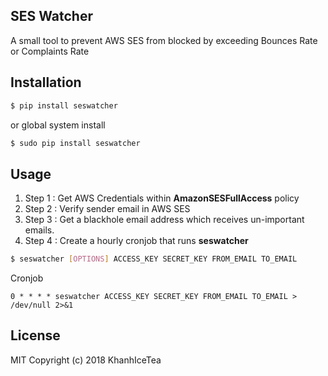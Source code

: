 ## SES Watcher

A small tool to prevent AWS SES from blocked by exceeding Bounces Rate or Complaints Rate

## Installation

```bash
$ pip install seswatcher
```

or global system install

```bash
$ sudo pip install seswatcher
```

## Usage

1. Step 1 : Get AWS Credentials within **AmazonSESFullAccess** policy
2. Step 2 : Verify sender email in AWS SES
3. Step 3 : Get a blackhole email address which receives un-important emails.
4. Step 4 : Create a hourly cronjob that runs **seswatcher**

```bash
$ seswatcher [OPTIONS] ACCESS_KEY SECRET_KEY FROM_EMAIL TO_EMAIL
```

Cronjob

```
0 * * * * seswatcher ACCESS_KEY SECRET_KEY FROM_EMAIL TO_EMAIL > /dev/null 2>&1
```

## License

MIT Copyright (c) 2018 KhanhIceTea
